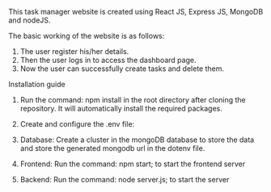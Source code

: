 This task manager website is created using React JS, Express JS, MongoDB and nodeJS.

The basic working of the website is as follows:
1. The user register his/her details.
2. Then the user logs in to access the dashboard page.
3. Now the user can successfully create tasks and delete them.



Installation guide

1. Run the command: npm install in the root directory after cloning the repository.
It will automatically install the required packages.

2. Create and configure the .env file:

3. Database:
Create a cluster in the mongoDB database to store the data and store the generated mongodb url in the dotenv file.

3. Frontend:
Run the command: npm start; to start the frontend server

4. Backend:
Run the command: node server.js; to start the server